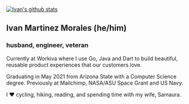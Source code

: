 
[![Ivan's github stats](https://github-readme-stats.vercel.app/api?username=ivanmartinezmorales)](https://github.com/anuraghazra/github-readme-stats)

Ivan Martinez Morales (he/him)
---

### husband, engineer, veteran

Currently at Workiva where I use Go, Java and Dart to build beautiful, reusable product experiences that our customers love.

Graduating in May 2021 from Arizona State with a Computer Science degree. Previously at Mailchimp, NASA/ASU Space Grant and US Navy.

I ❤️ cycling, hiking, reading, and spending time with my wife, Samaura.

